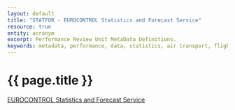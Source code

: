 ```yaml
---
layout: default
title: "STATFOR - EUROCONTROL Statistics and Forecast Service"
resource: true
entity: acronym
excerpt: Performance Review Unit MetaData Definitions.
keywords: metadata, performance, data, statistics, air transport, flights, europe, delay, CODA
---
```

# {{ page.title }}
<a href="http://www.eurocontrol.int/statfor" target="_blank">EUROCONTROL Statistics and Forecast Service</a>